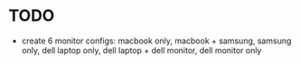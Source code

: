 # TODO

- create 6 monitor configs: macbook only, macbook + samsung, samsung only, dell laptop only, dell laptop + dell monitor, dell monitor only 
